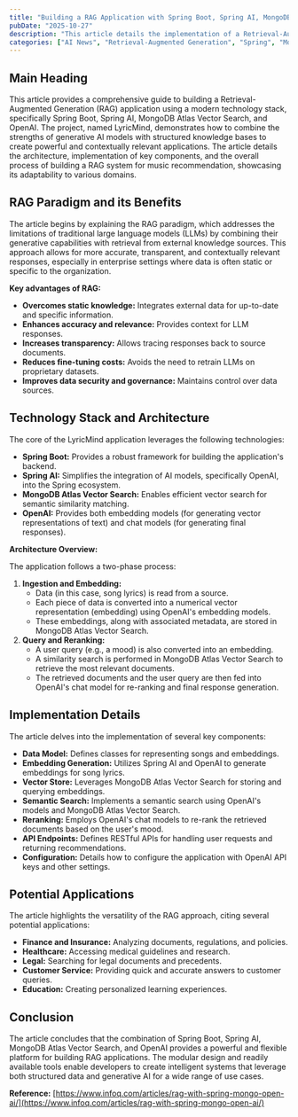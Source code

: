 ```yaml
---
title: "Building a RAG Application with Spring Boot, Spring AI, MongoDB Atlas Vector Search, and OpenAI"
pubDate: "2025-10-27"
description: "This article details the implementation of a Retrieval-Augmented Generation (RAG) application using Spring Boot, Spring AI, MongoDB Atlas Vector Search, and OpenAI. It covers the architecture, implementation details, and potential applications of this technology, highlighting its versatility and adaptability across various industries."
categories: ["AI News", "Retrieval-Augmented Generation", "Spring", "MongoDB", "Java", "Artificial Intelligence", "Database"]
---
```


## Main Heading

This article provides a comprehensive guide to building a Retrieval-Augmented Generation (RAG) application using a modern technology stack, specifically Spring Boot, Spring AI, MongoDB Atlas Vector Search, and OpenAI. The project, named LyricMind, demonstrates how to combine the strengths of generative AI models with structured knowledge bases to create powerful and contextually relevant applications. The article details the architecture, implementation of key components, and the overall process of building a RAG system for music recommendation, showcasing its adaptability to various domains.

## RAG Paradigm and its Benefits

The article begins by explaining the RAG paradigm, which addresses the limitations of traditional large language models (LLMs) by combining their generative capabilities with retrieval from external knowledge sources. This approach allows for more accurate, transparent, and contextually relevant responses, especially in enterprise settings where data is often static or specific to the organization.

**Key advantages of RAG:**

*   **Overcomes static knowledge:** Integrates external data for up-to-date and specific information.
*   **Enhances accuracy and relevance:** Provides context for LLM responses.
*   **Increases transparency:** Allows tracing responses back to source documents.
*   **Reduces fine-tuning costs:** Avoids the need to retrain LLMs on proprietary datasets.
*   **Improves data security and governance:** Maintains control over data sources.

## Technology Stack and Architecture

The core of the LyricMind application leverages the following technologies:

*   **Spring Boot:** Provides a robust framework for building the application's backend.
*   **Spring AI:** Simplifies the integration of AI models, specifically OpenAI, into the Spring ecosystem.
*   **MongoDB Atlas Vector Search:** Enables efficient vector search for semantic similarity matching.
*   **OpenAI:** Provides both embedding models (for generating vector representations of text) and chat models (for generating final responses).

**Architecture Overview:**

The application follows a two-phase process:

1.  **Ingestion and Embedding:**
    *   Data (in this case, song lyrics) is read from a source.
    *   Each piece of data is converted into a numerical vector representation (embedding) using OpenAI's embedding models.
    *   These embeddings, along with associated metadata, are stored in MongoDB Atlas Vector Search.
2.  **Query and Reranking:**
    *   A user query (e.g., a mood) is also converted into an embedding.
    *   A similarity search is performed in MongoDB Atlas Vector Search to retrieve the most relevant documents.
    *   The retrieved documents and the user query are then fed into OpenAI's chat model for re-ranking and final response generation.

## Implementation Details

The article delves into the implementation of several key components:

*   **Data Model:** Defines classes for representing songs and embeddings.
*   **Embedding Generation:** Utilizes Spring AI and OpenAI to generate embeddings for song lyrics.
*   **Vector Store:** Leverages MongoDB Atlas Vector Search for storing and querying embeddings.
*   **Semantic Search:** Implements a semantic search using OpenAI's models and MongoDB Atlas Vector Search.
*   **Reranking:** Employs OpenAI's chat models to re-rank the retrieved documents based on the user's mood.
*   **API Endpoints:** Defines RESTful APIs for handling user requests and returning recommendations.
*   **Configuration:** Details how to configure the application with OpenAI API keys and other settings.

## Potential Applications

The article highlights the versatility of the RAG approach, citing several potential applications:

*   **Finance and Insurance:** Analyzing documents, regulations, and policies.
*   **Healthcare:** Accessing medical guidelines and research.
*   **Legal:** Searching for legal documents and precedents.
*   **Customer Service:** Providing quick and accurate answers to customer queries.
*   **Education:** Creating personalized learning experiences.

## Conclusion

The article concludes that the combination of Spring Boot, Spring AI, MongoDB Atlas Vector Search, and OpenAI provides a powerful and flexible platform for building RAG applications. The modular design and readily available tools enable developers to create intelligent systems that leverage both structured data and generative AI for a wide range of use cases.

**Reference:** [https://www.infoq.com/articles/rag-with-spring-mongo-open-ai/](https://www.infoq.com/articles/rag-with-spring-mongo-open-ai/)